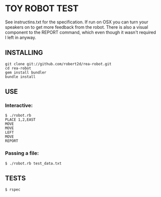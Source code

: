 # TOY ROBOT TEST
See instructins.txt for the specification. If run on OSX you can turn your speakers on to get more feedback from the robot. There is also a visual component to the REPORT command, which even though it wasn't required I left in anyway.

## INSTALLING

    git clone git://github.com/robert2d/rea-robot.git
    cd rea-robot
    gem install bundler
    bundle install

## USE

### Interactive:

    $ ./robot.rb
    PLACE 1,2,EAST
    MOVE
    MOVE
    LEFT
    MOVE
    REPORT

### Passing a file:

    $ ./robot.rb test_data.txt

## TESTS

    $ rspec
